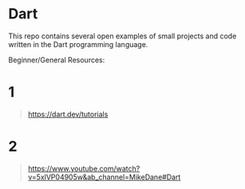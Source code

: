 # Dart

This repo contains several open examples of small projects and code written in the Dart programming language.

Beginner/General Resources:
# 1
> https://dart.dev/tutorials

# 2
 > https://www.youtube.com/watch?v=5xlVP04905w&ab_channel=MikeDane#Dart
